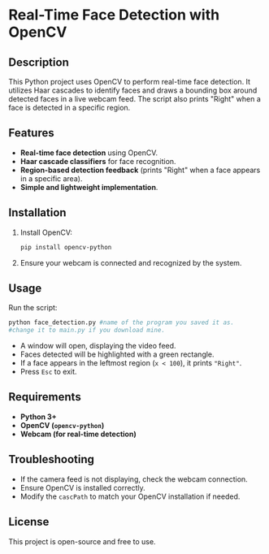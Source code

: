 # Real-Time Face Detection with OpenCV

## Description
This Python project uses OpenCV to perform real-time face detection. It utilizes Haar cascades to identify faces and draws a bounding box around detected faces in a live webcam feed. The script also prints "Right" when a face is detected in a specific region.

## Features
- **Real-time face detection** using OpenCV.
- **Haar cascade classifiers** for face recognition.
- **Region-based detection feedback** (prints "Right" when a face appears in a specific area).
- **Simple and lightweight implementation**.

## Installation
1. Install OpenCV:
   ```sh
   pip install opencv-python
   ```
2. Ensure your webcam is connected and recognized by the system.

## Usage
Run the script:
```sh
python face_detection.py #name of the program you saved it as.
#change it to main.py if you download mine.
```
- A window will open, displaying the video feed.
- Faces detected will be highlighted with a green rectangle.
- If a face appears in the leftmost region (`x < 100`), it prints `"Right"`.
- Press `Esc` to exit.

## Requirements
- **Python 3+**
- **OpenCV (`opencv-python`)**
- **Webcam (for real-time detection)**

## Troubleshooting
- If the camera feed is not displaying, check the webcam connection.
- Ensure OpenCV is installed correctly.
- Modify the `cascPath` to match your OpenCV installation if needed.

## License
This project is open-source and free to use.

